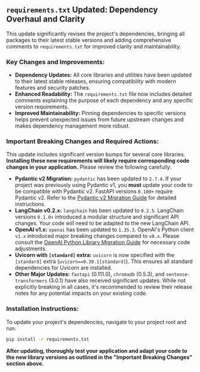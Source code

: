 ## `requirements.txt` Updated: Dependency Overhaul and Clarity

This update significantly revises the project's dependencies, bringing all packages to their latest stable versions and adding comprehensive comments to `requirements.txt` for improved clarity and maintainability.

### Key Changes and Improvements:

*   **Dependency Updates:** All core libraries and utilities have been updated to their latest stable releases, ensuring compatibility with modern features and security patches.
*   **Enhanced Readability:** The `requirements.txt` file now includes detailed comments explaining the purpose of each dependency and any specific version requirements.
*   **Improved Maintainability:** Pinning dependencies to specific versions helps prevent unexpected issues from future upstream changes and makes dependency management more robust.

### Important Breaking Changes and Required Actions:

This update includes significant version bumps for several core libraries. **Installing these new requirements will likely require corresponding code changes in your application.** Please review the following carefully:

*   **Pydantic v2 Migration:** `pydantic` has been updated to `2.7.4`. If your project was previously using Pydantic v1, you **must** update your code to be compatible with Pydantic v2. FastAPI versions `0.100+` require Pydantic v2. Refer to the [Pydantic v2 Migration Guide](https://docs.pydantic.dev/latest/migration/) for detailed instructions.
*   **LangChain v0.2.x:** `langchain` has been updated to `0.2.5`. LangChain versions `0.1.0+` introduced a modular structure and significant API changes. Your code will need to be adapted to the new LangChain API.
*   **OpenAI v1.x:** `openai` has been updated to `1.35.3`. OpenAI's Python client `v1.x` introduced major breaking changes compared to `v0.x`. Please consult the [OpenAI Python Library Migration Guide](https://github.com/openai/openai-python/discussions/742) for necessary code adjustments.
*   **Uvicorn with `[standard]` extra:** `uvicorn` is now specified with the `[standard]` extra (`uvicorn==0.30.1[standard]`). This ensures all standard dependencies for Uvicorn are installed.
*   **Other Major Updates:** `fastapi` (0.111.0), `chromadb` (0.5.3), and `sentence-transformers` (3.0.1) have also received significant updates. While not explicitly breaking in all cases, it's recommended to review their release notes for any potential impacts on your existing code.

### Installation Instructions:

To update your project's dependencies, navigate to your project root and run:

```bash
pip install -r requirements.txt
```

**After updating, thoroughly test your application and adapt your code to the new library versions as outlined in the "Important Breaking Changes" section above.**